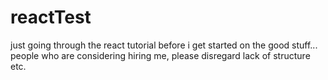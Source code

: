 # reactTest
just going through the react tutorial before i get started on the good stuff... people who are considering hiring me, please disregard lack of structure etc.
